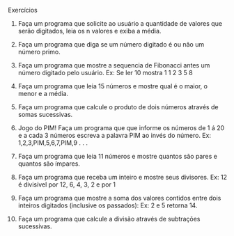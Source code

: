 Exercícios
1. Faça um programa que solicite ao usuário a quantidade de valores que serão digitados, leia os n valores e
exiba a média.

2. Faça um programa que diga se um número digitado é ou não um número primo.

3. Faça um programa que mostre a sequencia de Fibonacci antes um número digitado pelo usuário. Ex: Se
ler 10 mostra 1 1 2 3 5 8

4. Faça um programa que leia 15 números e mostre qual é o maior, o menor e a média.

5. Faça um programa que calcule o produto de dois números através de somas sucessivas.

6. Jogo do PIM! Faça um programa que que informe os números de 1 á 20 e a cada 3 números escreva a
palavra PIM ao invés do número. Ex: 1,2,3,PIM,5,6,7,PIM,9 . . .

7. Faça um programa que leia 11 números e mostre quantos são pares e quantos são ímpares.

8. Faça um programa que receba um inteiro e mostre seus divisores. Ex: 12 é divisível por 12, 6, 4, 3, 2 e por 1

9. Faça um programa que mostre a soma dos valores contidos entre dois inteiros digitados (inclusive os
passados): Ex: 2 e 5 retorna 14.

10. Faça um programa que calcule a divisão através de subtrações sucessivas.
